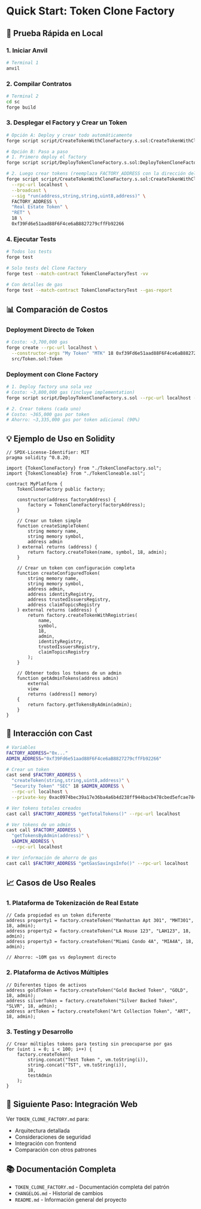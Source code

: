# Quick Start: Token Clone Factory

## 🚀 Prueba Rápida en Local

### 1. Iniciar Anvil

```bash
# Terminal 1
anvil
```

### 2. Compilar Contratos

```bash
# Terminal 2
cd sc
forge build
```

### 3. Desplegar el Factory y Crear un Token

```bash
# Opción A: Deploy y crear todo automáticamente
forge script script/CreateTokenWithCloneFactory.s.sol:CreateTokenWithCloneFactory --rpc-url localhost --broadcast

# Opción B: Paso a paso
# 1. Primero deploy el factory
forge script script/DeployTokenCloneFactory.s.sol:DeployTokenCloneFactory --rpc-url localhost --broadcast

# 2. Luego crear tokens (reemplaza FACTORY_ADDRESS con la dirección del paso anterior)
forge script script/CreateTokenWithCloneFactory.s.sol:CreateTokenWithCloneFactory \
  --rpc-url localhost \
  --broadcast \
  --sig "run(address,string,string,uint8,address)" \
  FACTORY_ADDRESS \
  "Real Estate Token" \
  "RET" \
  18 \
  0xf39Fd6e51aad88F6F4ce6aB8827279cffFb92266
```

### 4. Ejecutar Tests

```bash
# Todos los tests
forge test

# Solo tests del Clone Factory
forge test --match-contract TokenCloneFactoryTest -vv

# Con detalles de gas
forge test --match-contract TokenCloneFactoryTest --gas-report
```

## 📊 Comparación de Costos

### Deployment Directo de Token

```bash
# Costo: ~3,700,000 gas
forge create --rpc-url localhost \
  --constructor-args "My Token" "MTK" 18 0xf39Fd6e51aad88F6F4ce6aB8827279cffFb92266 \
  src/Token.sol:Token
```

### Deployment con Clone Factory

```bash
# 1. Deploy factory una sola vez
# Costo: ~3,800,000 gas (incluye implementation)
forge script script/DeployTokenCloneFactory.s.sol --rpc-url localhost --broadcast

# 2. Crear tokens (cada uno)
# Costo: ~365,000 gas por token
# Ahorro: ~3,335,000 gas por token adicional (90%)
```

## 💡 Ejemplo de Uso en Solidity

```solidity
// SPDX-License-Identifier: MIT
pragma solidity ^0.8.20;

import {TokenCloneFactory} from "./TokenCloneFactory.sol";
import {TokenCloneable} from "./TokenCloneable.sol";

contract MyPlatform {
    TokenCloneFactory public factory;
    
    constructor(address factoryAddress) {
        factory = TokenCloneFactory(factoryAddress);
    }
    
    // Crear un token simple
    function createSimpleToken(
        string memory name,
        string memory symbol,
        address admin
    ) external returns (address) {
        return factory.createToken(name, symbol, 18, admin);
    }
    
    // Crear un token con configuración completa
    function createConfiguredToken(
        string memory name,
        string memory symbol,
        address admin,
        address identityRegistry,
        address trustedIssuersRegistry,
        address claimTopicsRegistry
    ) external returns (address) {
        return factory.createTokenWithRegistries(
            name,
            symbol,
            18,
            admin,
            identityRegistry,
            trustedIssuersRegistry,
            claimTopicsRegistry
        );
    }
    
    // Obtener todos los tokens de un admin
    function getAdminTokens(address admin) 
        external 
        view 
        returns (address[] memory) 
    {
        return factory.getTokensByAdmin(admin);
    }
}
```

## 🔧 Interacción con Cast

```bash
# Variables
FACTORY_ADDRESS="0x..."
ADMIN_ADDRESS="0xf39Fd6e51aad88F6F4ce6aB8827279cffFb92266"

# Crear un token
cast send $FACTORY_ADDRESS \
  "createToken(string,string,uint8,address)" \
  "Security Token" "SEC" 18 $ADMIN_ADDRESS \
  --rpc-url localhost \
  --private-key 0xac0974bec39a17e36ba4a6b4d238ff944bacb478cbed5efcae784d7bf4f2ff80

# Ver tokens totales creados
cast call $FACTORY_ADDRESS "getTotalTokens()" --rpc-url localhost

# Ver tokens de un admin
cast call $FACTORY_ADDRESS \
  "getTokensByAdmin(address)" \
  $ADMIN_ADDRESS \
  --rpc-url localhost

# Ver información de ahorro de gas
cast call $FACTORY_ADDRESS "getGasSavingsInfo()" --rpc-url localhost
```

## 📈 Casos de Uso Reales

### 1. Plataforma de Tokenización de Real Estate

```solidity
// Cada propiedad es un token diferente
address property1 = factory.createToken("Manhattan Apt 301", "MHT301", 18, admin);
address property2 = factory.createToken("LA House 123", "LAH123", 18, admin);
address property3 = factory.createToken("Miami Condo 4A", "MIA4A", 18, admin);

// Ahorro: ~10M gas vs deployment directo
```

### 2. Plataforma de Activos Múltiples

```solidity
// Diferentes tipos de activos
address goldToken = factory.createToken("Gold Backed Token", "GOLD", 18, admin);
address silverToken = factory.createToken("Silver Backed Token", "SLVR", 18, admin);
address artToken = factory.createToken("Art Collection Token", "ART", 18, admin);
```

### 3. Testing y Desarrollo

```solidity
// Crear múltiples tokens para testing sin preocuparse por gas
for (uint i = 0; i < 100; i++) {
    factory.createToken(
        string.concat("Test Token ", vm.toString(i)),
        string.concat("TST", vm.toString(i)),
        18,
        testAdmin
    );
}
```

## 🎯 Siguiente Paso: Integración Web

Ver `TOKEN_CLONE_FACTORY.md` para:
- Arquitectura detallada
- Consideraciones de seguridad
- Integración con frontend
- Comparación con otros patrones

## 📚 Documentación Completa

- `TOKEN_CLONE_FACTORY.md` - Documentación completa del patrón
- `CHANGELOG.md` - Historial de cambios
- `README.md` - Información general del proyecto

